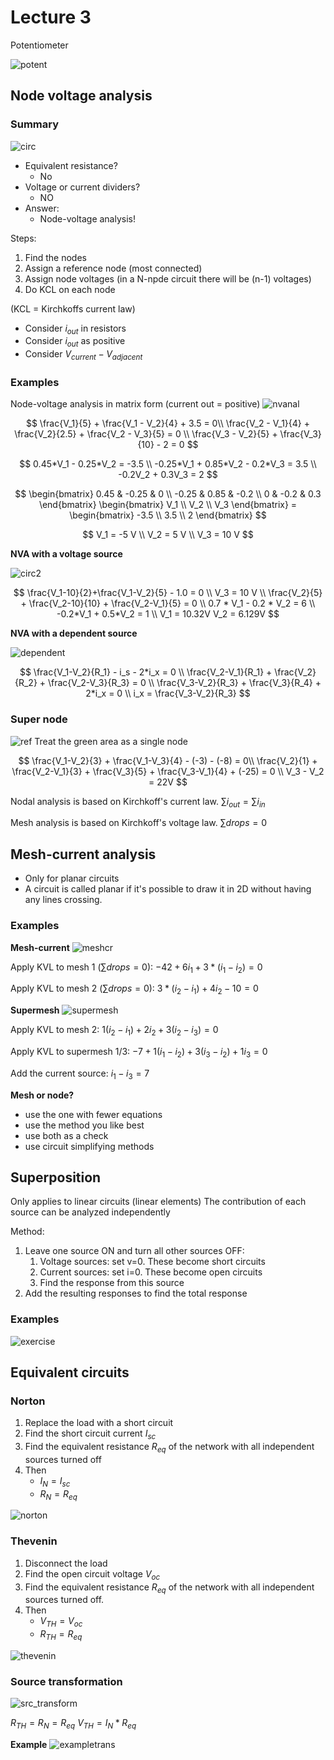 # Lecture 3

Potentiometer

![potent](potens.PNG)

## Node voltage analysis

### Summary
![circ](circ.PNG)
- Equivalent resistance?
  - No
- Voltage or current dividers?
  - NO
- Answer:
  - Node-voltage analysis!

Steps:
1. Find the nodes
2. Assign a reference node (most connected)
3. Assign node voltages (in a N-npde circuit there will be (n-1) voltages)
4. Do KCL on each node

(KCL = Kirchkoffs current law)

- Consider $i_{out}$ in resistors
- Consider $i_{out}$ as positive
- Consider $V_{current}-V_{adjacent}$

### Examples
Node-voltage analysis in matrix form
(current out = positive)
![nvanal](matrixform.PNG)

$$
\frac{V_1}{5} + \frac{V_1 - V_2}{4} + 3.5 = 0\\
\frac{V_2 - V_1}{4} + \frac{V_2}{2.5} + \frac{V_2 - V_3}{5} = 0 \\
\frac{V_3 - V_2}{5} + \frac{V_3}{10} - 2 = 0
$$

$$
0.45*V_1 - 0.25*V_2 = -3.5 \\
-0.25*V_1 + 0.85*V_2 - 0.2*V_3 = 3.5 \\
-0.2V_2 + 0.3V_3 = 2
$$

$$
\begin{bmatrix}
  0.45 & -0.25 & 0 \\
  -0.25 & 0.85 & -0.2 \\
  0 & -0.2 & 0.3
\end{bmatrix}
\begin{bmatrix}
  V_1 \\
  V_2 \\
  V_3
\end{bmatrix} = 
\begin{bmatrix}
  -3.5 \\
  3.5 \\
  2
\end{bmatrix}
$$

$$
V_1 = -5 V \\
V_2 = 5 V \\
V_3 = 10 V
$$

**NVA with a voltage source**

![circ2](circ2.png)

$$
\frac{V_1-10}{2}+\frac{V_1-V_2}{5} - 1.0 = 0 \\
V_3 = 10 V \\
\frac{V_2}{5} + \frac{V_2-10}{10} + \frac{V_2-V_1}{5} = 0 \\
0.7 * V_1 - 0.2 * V_2 = 6 \\
-0.2*V_1 + 0.5*V_2 = 1 \\
V_1 = 10.32V
V_2 = 6.129V
$$

**NVA with a dependent source**

![dependent](dependent.png)

$$
\frac{V_1-V_2}{R_1} - i_s - 2*i_x = 0 \\
\frac{V_2-V_1}{R_1} + \frac{V_2}{R_2} + \frac{V_2-V_3}{R_3} = 0 \\
\frac{V_3-V_2}{R_3} + \frac{V_3}{R_4} + 2*i_x = 0 \\
i_x = \frac{V_3-V_2}{R_3}
$$

### Super node
![ref](ref.PNG)
Treat the green area as a single node

$$
\frac{V_1-V_2}{3} + \frac{V_1-V_3}{4} - (-3) - (-8) = 0\\
\frac{V_2}{1} + \frac{V_2-V_1}{3} + \frac{V_3}{5} + \frac{V_3-V_1}{4} + (-25) = 0 \\
V_3 - V_2 = 22V
$$

Nodal analysis is based on Kirchkoff's current law.
$\sum{i_{out}} = \sum{i_{in}}$

Mesh analysis is based on Kirchkoff's voltage law.
$\sum{drops} = 0$

## Mesh-current analysis
- Only for planar circuits
- A circuit is called planar if it's possible to draw it in 2D without having any lines crossing.

### Examples

**Mesh-current**
![meshcr](meshc.PNG)

Apply KVL to mesh 1 ($\sum{drops}=0$):
$-42+6i_1+3*(i_1-i_2)=0$

Apply KVL to mesh 2 ($\sum{drops}=0$):
$3*(i_2-i_1)+4i_2-10=0$

**Supermesh**
![supermesh](supermesh.png)

Apply KVL to mesh 2:
$1(i_2-i_1) + 2i_2 + 3(i_2-i_3) = 0$

Apply KVL to supermesh 1/3:
$-7 + 1(i_1-i_2) + 3(i_3-i_2) + 1i_3 = 0$

Add the current source:
$i_1 - i_3 = 7$

**Mesh or node?**
- use the one with fewer equations
- use the method you like best
- use both as a check
- use circuit simplifying methods

## Superposition
Only applies to linear circuits (linear elements)
The contribution of each source can be analyzed independently

Method:
1. Leave one source ON and turn all other sources OFF:
   1. Voltage sources: set v=0. These become short circuits
   2. Current sources: set i=0. These become open circuits
   3. Find the response from this source
2. Add the resulting responses to find the total response

### Examples

![exercise](findix.PNG)
## Equivalent circuits

### Norton
1. Replace the load with a short circuit
2. Find the short circuit current $I_{sc}$
3. Find the equivalent resistance $R_{eq}$ of the network with all independent sources turned off
4. Then
   - $I_N=I_{sc}$
   - $R_N=R_{eq}$

![norton](norton.png)

### Thevenin
1. Disconnect the load
2. Find the open circuit voltage $V_{oc}$
3. Find the equivalent resistance $R_{eq}$ of the network with all independent sources turned off.
4. Then
   - $V_{TH}=V_{oc}$
   - $R_{TH}=R_{eq}$

![thevenin](thevenin.png)

### Source transformation

![src_transform](transform.png)

$R_{TH}=R_N=R_{eq}$
$V_{TH}=I_N*R_{eq}$

**Example**
![exampletrans](exampltrans.PNG)